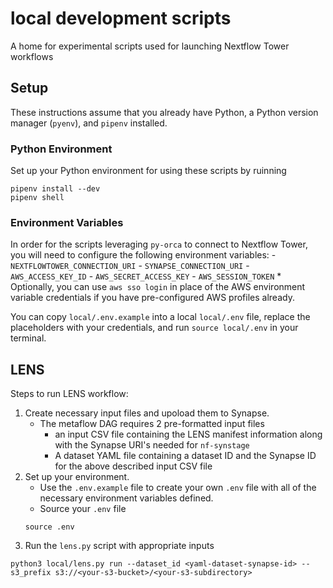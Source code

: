 # local development scripts
A home for experimental scripts used for launching Nextflow Tower workflows

## Setup

These instructions assume that you already have Python, a Python version manager (`pyenv`), and `pipenv` installed.

### Python Environment

Set up your Python environment for using these scripts by ruinning
```
pipenv install --dev
pipenv shell
```

### Environment Variables

In order for the scripts leveraging `py-orca` to connect to Nextflow Tower, you will need to configure the following environment variables:
    - `NEXTFLOWTOWER_CONNECTION_URI`
    - `SYNAPSE_CONNECTION_URI`
    - `AWS_ACCESS_KEY_ID`
    - `AWS_SECRET_ACCESS_KEY`
    - `AWS_SESSION_TOKEN`
    * Optionally, you can use `aws sso login` in place of the AWS environment variable credentials if you have pre-configured AWS profiles already.

You can copy `local/.env.example` into a local `local/.env` file, replace the placeholders with your credentials, and run `source local/.env` in your terminal.

## LENS

Steps to run LENS workflow:
1. Create necessary input files and upoload them to Synapse.
    - The metaflow DAG requires 2 pre-formatted input files
        - an input CSV file containing the LENS manifest information along with the Synapse URI's needed for `nf-synstage`
        - A dataset YAML file containing a dataset ID and the Synapse ID for the above described input CSV file
2. Set up your environment.
    - Use the `.env.example` file to create your own `.env` file with all of the necessary environment variables defined.
    - Source your `.env` file 
    ```
    source .env
    ```
3. Run the `lens.py` script with appropriate inputs
```
python3 local/lens.py run --dataset_id <yaml-dataset-synapse-id> --s3_prefix s3://<your-s3-bucket>/<your-s3-subdirectory>
```
